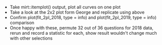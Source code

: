 - Take mirt::itemplot() output, plot all curves on one plot
- Take a look at the 2x2 plot form George and replicate using above
- Confirm plot(fit_2pl_2018, type = info) and plot(fit_2pl_2019, type = info) comparison
- Once happy with these, permute 32 out of 36 questions for 2018 data, rerun and record a statistic for each, show result wouldn't change much with other selections